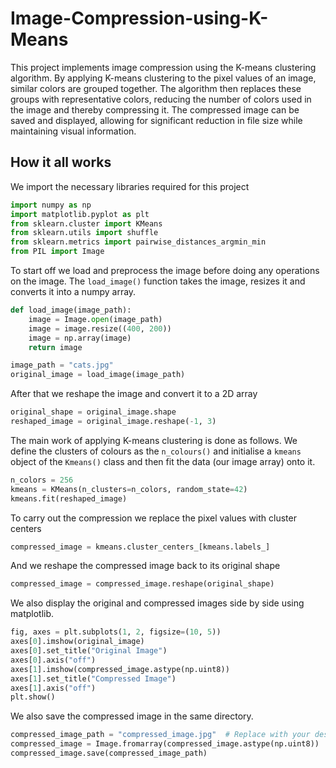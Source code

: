 # Image-Compression-using-K-Means

This project implements image compression using the K-means clustering algorithm. By applying K-means clustering to the pixel values of an image, similar colors are grouped together. The algorithm then replaces these groups with representative colors, reducing the number of colors used in the image and thereby compressing it. The compressed image can be saved and displayed, allowing for significant reduction in file size while maintaining visual information.

## How it all works
We import the necessary libraries required for this project
```python
import numpy as np
import matplotlib.pyplot as plt
from sklearn.cluster import KMeans
from sklearn.utils import shuffle
from sklearn.metrics import pairwise_distances_argmin_min
from PIL import Image
```

To start off we load and preprocess the image before doing any operations on the image. The `load_image()` function takes the image, resizes it and converts it into a numpy array.
```python
def load_image(image_path):
    image = Image.open(image_path)
    image = image.resize((400, 200)) 
    image = np.array(image)
    return image

image_path = "cats.jpg"  
original_image = load_image(image_path)
```

After that we reshape the image and convert it to a 2D array
```python
original_shape = original_image.shape
reshaped_image = original_image.reshape(-1, 3)
```

The main work of applying K-means clustering is done as follows. We define the clusters of colours as the `n_colours()` and initialise a `kmeans` object of the `Kmeans()` class and then fit the data (our image array) onto it. 
```python
n_colors = 256 
kmeans = KMeans(n_clusters=n_colors, random_state=42)
kmeans.fit(reshaped_image)
```

To carry out the compression we replace the pixel values with cluster centers
```python
compressed_image = kmeans.cluster_centers_[kmeans.labels_]
```

And we reshape the compressed image back to its original shape
```python
compressed_image = compressed_image.reshape(original_shape)
```

We also display the original and compressed images side by side using matplotlib.

```python
fig, axes = plt.subplots(1, 2, figsize=(10, 5))
axes[0].imshow(original_image)
axes[0].set_title("Original Image")
axes[0].axis("off")
axes[1].imshow(compressed_image.astype(np.uint8))
axes[1].set_title("Compressed Image")
axes[1].axis("off")
plt.show()
```

We also save the compressed image in the same directory.
```python
compressed_image_path = "compressed_image.jpg"  # Replace with your desired path
compressed_image = Image.fromarray(compressed_image.astype(np.uint8))
compressed_image.save(compressed_image_path)
```